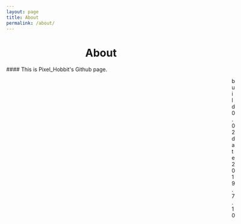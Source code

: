 ```yaml
---
layout: page
title: About
permalink: /about/
---
```


<h1 style='text-align: center;'>About</h1>
#### This is Pixel_Hobbit's Github page.
<p style='padding-left:600px;'>build 0.02
<br>
date 2019.7.10</p>
